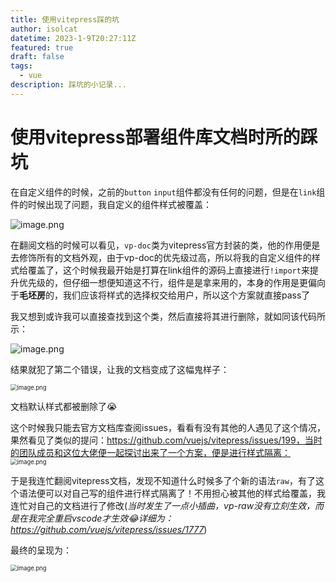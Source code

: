 ```yaml
---
title: 使用vitepress踩的坑
author: isolcat
datetime: 2023-1-9T20:27:11Z
featured: true
draft: false
tags:
  - vue
description: 踩坑的小记录...
---
```


# 使用vitepress部署组件库文档时所的踩坑

在自定义组件的时候，之前的`button` `input`组件都没有任何的问题，但是在`link`组件的时候出现了问题，我自定义的组件样式被覆盖：

 ![image.png](https://camo.githubusercontent.com/0fa419dc2b4f3080e48428653bb14db00fa789ad98a3ec3482c5d08a99523f53/68747470733a2f2f6c646262732e6c646d6e712e636f6d2f6262732f746f7069632f6174746163686d656e742f323032332d312f64646435396363382d373066302d343335372d613332352d3138373430636232353337332e706e67)

在翻阅文档的时候可以看见，`vp-doc`类为vitepress官方封装的类，他的作用便是去修饰所有的文档外观，由于vp-doc的优先级过高，所以将我的自定义组件的样式给覆盖了，这个时候我最开始是打算在link组件的源码上直接进行`!import`来提升优先级的，但仔细一想便知道这不行，组件是是拿来用的，本身的作用是更偏向于**毛坯房**的，我们应该将样式的选择权交给用户，所以这个方案就直接pass了

我又想到或许我可以直接查找到这个类，然后直接将其进行删除，就如同该代码所示：

 ![image.png](https://ldbbs.ldmnq.com/bbs/topic/attachment/2023-1/7cc4068f-5d1f-4997-b768-046b9e12f7f3.png)

结果就犯了第二个错误，让我的文档变成了这幅鬼样子：

 <img src="https://ldbbs.ldmnq.com/bbs/topic/attachment/2023-1/acaa705f-f75b-4697-a3d3-8a3609bbfe68.png" alt="image.png" style="zoom: 67%;" />

文档默认样式都被删除了😭

这个时候我只能去官方文档库查阅issues，看看有没有其他的人遇见了这个情况，果然看见了类似的提问：https://github.com/vuejs/vitepress/issues/199，当时的团队成员和这位大佬便一起探讨出来了一个方案，便是进行样式隔离：<img src="https://ldbbs.ldmnq.com/bbs/topic/attachment/2023-1/a47d904c-fe00-452b-9814-53726deac129.png" alt="image.png" style="zoom:67%;" />

于是我连忙翻阅vitepress文档，发现不知道什么时候多了个新的语法`raw`，有了这个语法便可以对自己写的组件进行样式隔离了！不用担心被其他的样式给覆盖，我连忙对自己的文档进行了修改(*当时发生了一点小插曲，vp-raw没有立刻生效，而是在我完全重启vscode才生效😂详细为：https://github.com/vuejs/vitepress/issues/1777*)

最终的呈现为：

 <img src="https://ldbbs.ldmnq.com/bbs/topic/attachment/2023-1/0d76acfb-f37f-4368-9355-2fd17c9565e6.png" alt="image.png" style="zoom:67%;" />